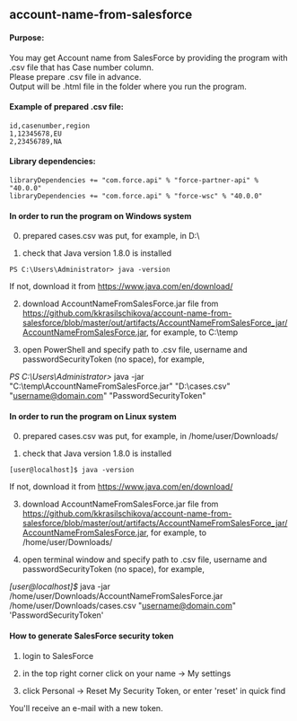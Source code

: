 ## account-name-from-salesforce
#### Purpose:
You may get Account name from SalesForce by providing the program with .csv file that has Case number column.  
Please prepare .csv file in advance.  
Output will be .html file in the folder where you run the program.

#### Example of prepared .csv file:
```
id,casenumber,region
1,12345678,EU
2,23456789,NA
```

#### Library dependencies:
```
libraryDependencies += "com.force.api" % "force-partner-api" % "40.0.0"
libraryDependencies += "com.force.api" % "force-wsc" % "40.0.0"
```

#### In order to run the program on Windows system

0) prepared cases.csv was put, for example, in D:\

1) check that Java version 1.8.0 is installed
```
PS C:\Users\Administrator> java -version
```
If not, download it from https://www.java.com/en/download/

2) download AccountNameFromSalesForce.jar file from https://github.com/kkrasilschikova/account-name-from-salesforce/blob/master/out/artifacts/AccountNameFromSalesForce_jar/AccountNameFromSalesForce.jar, for example, to C:\temp

3) open PowerShell and specify path to .csv file, username and passwordSecurityToken (no space), for example,

*PS C:\Users\Administrator>*
java -jar "C:\temp\AccountNameFromSalesForce.jar" "D:\cases.csv" "username@domain.com" "PasswordSecurityToken"

#### In order to run the program on Linux system

0) prepared cases.csv was put, for example, in /home/user/Downloads/

1) check that Java version 1.8.0 is installed
```
[user@localhost]$ java -version
```
If not, download it from https://www.java.com/en/download/

3) download AccountNameFromSalesForce.jar file from https://github.com/kkrasilschikova/account-name-from-salesforce/blob/master/out/artifacts/AccountNameFromSalesForce_jar/AccountNameFromSalesForce.jar, for example, to /home/user/Downloads/

4) open terminal window and specify path to .csv file, username and passwordSecurityToken (no space), for example,

*[user@localhost]$*
java -jar /home/user/Downloads/AccountNameFromSalesForce.jar /home/user/Downloads/cases.csv "username@domain.com" 'PasswordSecurityToken'

#### How to generate SalesForce security token

1) login to SalesForce

2) in the top right corner click on your name -> My settings

3) click Personal -> Reset My Security Token, or enter 'reset' in quick find

You'll receive an e-mail with a new token.
